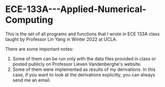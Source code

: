 # ECE-133A---Applied-Numerical-Computing
This is the set of all programs and functions that I wrote in ECE 133A class taught by Professor Lin Yang in Winter 2022 at UCLA.

There are some important notes:

1) Some of them can be run only with the data files provided in class or posted publicly on Professor Lieven Vandenberghe's website.
2) Some of them were implemented as results of my derivations. In this case, if you want to look at the derivations explicitly, you can always send me an email. 
